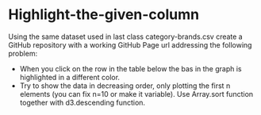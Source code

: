 # Highlight-the-given-column
Using the same dataset used in last class category-brands.csv create a GitHub repository with a working GitHub Page url addressing the following problem: 
- When you click on the row in the table below the bas in the graph is highlighted in a different color.
- Try to show the data in decreasing order, only plotting the first n elements (you can fix n=10 or make it variable). Use Array.sort function together with d3.descending function.
